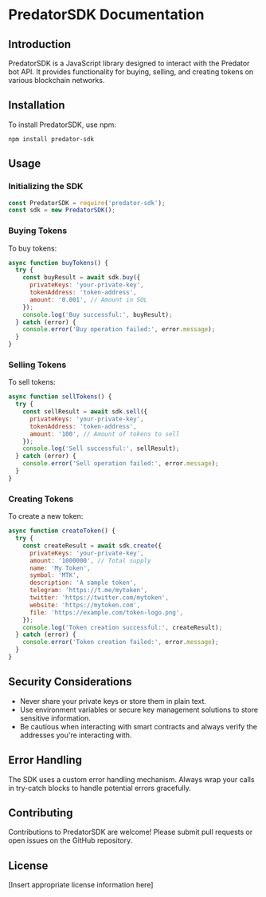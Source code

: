 # PredatorSDK Documentation

## Introduction

PredatorSDK is a JavaScript library designed to interact with the Predator bot API. It provides functionality for buying, selling, and creating tokens on various blockchain networks.

## Installation

To install PredatorSDK, use npm:

```
npm install predator-sdk
```

## Usage

### Initializing the SDK

```javascript
const PredatorSDK = require('predator-sdk');
const sdk = new PredatorSDK();
```

### Buying Tokens

To buy tokens:

```javascript
async function buyTokens() {
  try {
    const buyResult = await sdk.buy({
      privateKeys: 'your-private-key',
      tokenAddress: 'token-address',
      amount: '0.001', // Amount in SOL
    });
    console.log('Buy successful:', buyResult);
  } catch (error) {
    console.error('Buy operation failed:', error.message);
  }
}
```

### Selling Tokens

To sell tokens:

```javascript
async function sellTokens() {
  try {
    const sellResult = await sdk.sell({
      privateKeys: 'your-private-key',
      tokenAddress: 'token-address',
      amount: '100', // Amount of tokens to sell
    });
    console.log('Sell successful:', sellResult);
  } catch (error) {
    console.error('Sell operation failed:', error.message);
  }
}
```

### Creating Tokens

To create a new token:

```javascript
async function createToken() {
  try {
    const createResult = await sdk.create({
      privateKeys: 'your-private-key',
      amount: '1000000', // Total supply
      name: 'My Token',
      symbol: 'MTK',
      description: 'A sample token',
      telegram: 'https://t.me/mytoken',
      twitter: 'https://twitter.com/mytoken',
      website: 'https://mytoken.com',
      file: 'https://example.com/token-logo.png',
    });
    console.log('Token creation successful:', createResult);
  } catch (error) {
    console.error('Token creation failed:', error.message);
  }
}
```

## Security Considerations

- Never share your private keys or store them in plain text.
- Use environment variables or secure key management solutions to store sensitive information.
- Be cautious when interacting with smart contracts and always verify the addresses you're interacting with.

## Error Handling

The SDK uses a custom error handling mechanism. Always wrap your calls in try-catch blocks to handle potential errors gracefully.

## Contributing

Contributions to PredatorSDK are welcome! Please submit pull requests or open issues on the GitHub repository.

## License

[Insert appropriate license information here]
